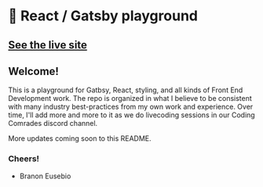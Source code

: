 # 🚀 React / Gatsby playground

## [See the live site](https://coding-comrades-react-playground.netlify.app/)

## Welcome!
This is a playground for Gatbsy, React, styling, and all kinds of Front End Development work. The repo is organized in what I believe to be consistent with many industry best-practices from my own work and experience. Over time, I'll add more and more to it as we do livecoding sessions in our Coding Comrades discord channel. 

More updates coming soon to this README. 

### Cheers! 
- Branon Eusebio
